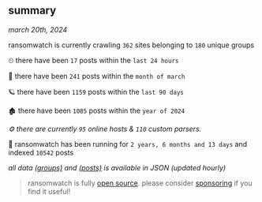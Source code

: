 
## summary
_march 20th, 2024_

ransomwatch is currently crawling `362` sites belonging to `180` unique groups

⏲ there have been `17` posts within the `last 24 hours`

🦈 there have been `241` posts within the `month of march`

🪐 there have been `1159` posts within the `last 90 days`

🏚 there have been `1085` posts within the `year of 2024`

_⚙️ there are currently `95` online hosts & `110` custom parsers._

🦕 ransomwatch has been running for `2 years, 6 months and 13 days` and indexed `10542` posts

_all data  [(groups)](http://ransomwhat.telemetry.ltd/groups) and [(posts)](http://ransomwhat.telemetry.ltd/posts) is available in JSON (updated hourly)_

> ransomwatch is fully [open source](https://github.com/joshhighet/ransomwatch#ransomwatch--). please consider [sponsoring](https://github.com/sponsors/joshhighet) if you find it useful!
